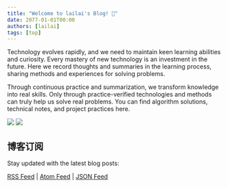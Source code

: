 ```yaml
---
title: "Welcome to lailai's Blog! 👋"
date: 2077-01-01T00:00
authors: [lailai]
tags: [top]
---
```


Technology evolves rapidly, and we need to maintain keen learning abilities and curiosity. Every mastery of new technology is an investment in the future. Here we record thoughts and summaries in the learning process, sharing methods and experiences for solving problems.

Through continuous practice and summarization, we transform knowledge into real skills. Only through practice-verified technologies and methods can truly help us solve real problems. You can find algorithm solutions, technical notes, and project practices here.

![](/img/header/blog-light.svg#gh-light-mode-only)
![](/img/header/blog-dark.svg#gh-dark-mode-only)

## 博客订阅

Stay updated with the latest blog posts:

[RSS Feed](https://lailai.one/blog/rss.xml) | [Atom Feed](https://lailai.one/blog/atom.xml) | [JSON Feed](https://lailai.one/blog/feed.json)

<!-- truncate -->
